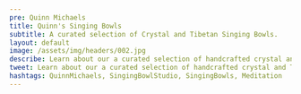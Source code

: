 ```yaml
---
pre: Quinn Michaels
title: Quinn's Singing Bowls
subtitle: A curated selection of Crystal and Tibetan Singing Bowls.
layout: default
image: /assets/img/headers/002.jpg
describe: Learn about our a curated selection of handcrafted crystal and Tibetan singing bowls, designed to promote relaxation, meditation, and healing. Each singing bowl is unique and offers its own distinctive vibrations. Explore our collection and find the perfect instrument to enhance your spiritual journey.
tweet: Learn about our a curated selection of handcrafted crystal and Tibetan singing bowls, designed to promote relaxation, meditation, and healing.
hashtags: QuinnMichaels, SingingBowlStudio, SingingBowls, Meditation
---
```

